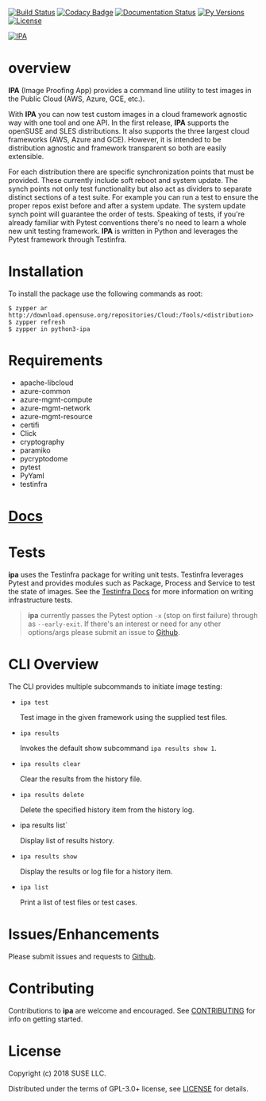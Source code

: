 [![Build Status](https://travis-ci.com/SUSE-Enceladus/ipa.svg?branch=master)](https://travis-ci.com/SUSE-Enceladus/ipa)
[![Codacy Badge](https://api.codacy.com/project/badge/Grade/845fb1620f334ae09488e8137dd6d256)](https://www.codacy.com/app/default-org/ipa?utm_source=github.com&amp;utm_medium=referral&amp;utm_content=SUSE-Enceladus/ipa&amp;utm_campaign=Badge_Grade)
[![Documentation Status](https://readthedocs.org/projects/ipa/badge/?version=latest)](https://ipa.readthedocs.io/en/latest/?badge=latest)
[![Py Versions](https://img.shields.io/pypi/pyversions/python3-ipa.svg)](https://pypi.org/project/python3-ipa/)
[![License](https://img.shields.io/pypi/l/python3-ipa.svg)](https://pypi.org/project/python3-ipa/)

[![IPA](https://raw.githubusercontent.com/SUSE-Enceladus/ipa/master/docs/source/_images/logo.png "IPA Logo")](https://github.com/SUSE-Enceladus/ipa)

overview
========

**IPA** (Image Proofing App) provides a command line utility to test
images in the Public Cloud (AWS, Azure, GCE, etc.).

With **IPA** you can now test custom images in a cloud framework agnostic way
with one tool and one API. In the first release, **IPA** supports the
openSUSE and SLES distributions. It also supports the three largest
cloud frameworks (AWS, Azure and GCE). However, it is intended to be
distribution agnostic and framework transparent so both are easily
extensible.

For each distribution there are specific synchronization points that
must be provided. These currently include soft reboot and system update.
The synch points not only test functionality but also act as dividers to
separate distinct sections of a test suite. For example you can run a
test to ensure the proper repos exist before and after a system update.
The system update synch point will guarantee the order of tests.
Speaking of tests, if you're already familiar with Pytest conventions
there's no need to learn a whole new unit testing framework. **IPA** is
written in Python and leverages the Pytest framework through Testinfra.

Installation
============

To install the package use the following commands as root:

```shell
$ zypper ar http://download.opensuse.org/repositories/Cloud:/Tools/<distribution>
$ zypper refresh
$ zypper in python3-ipa
```

Requirements
============

-   apache-libcloud
-   azure-common
-   azure-mgmt-compute
-   azure-mgmt-network
-   azure-mgmt-resource
-   certifi
-   Click
-   cryptography
-   paramiko
-   pycryptodome
-   pytest
-   PyYaml
-   testinfra

# [Docs](https://ipa.readthedocs.io/en/latest/)

Tests
=====

**ipa** uses the Testinfra package for writing unit tests. Testinfra
leverages Pytest and provides modules such as Package, Process and
Service to test the state of images. See the [Testinfra
Docs](https://testinfra.readthedocs.io/en/latest/) for more information
on writing infrastructure tests.

> **ipa** currently passes the Pytest option `-x` (stop on first
> failure) through as `--early-exit`. If there's an interest or need for
> any other options/args please submit an issue to
> [Github](https://github.com/SUSE-Enceladus/ipa/issues).

CLI Overview
============

The CLI provides multiple subcommands to initiate image testing:

* `ipa test`

   Test image in the given framework using the supplied test files.

* `ipa results`

   Invokes the default show subcommand `ipa results show 1`.

* `ipa results clear`

   Clear the results from the history file.

* `ipa results delete`

   Delete the specified history item from the history log.

* ipa results list`

   Display list of results history.

* `ipa results show`

   Display the results or log file for a history item.

* `ipa list`

   Print a list of test files or test cases.

Issues/Enhancements
===================

Please submit issues and requests to
[Github](https://github.com/SUSE-Enceladus/ipa/issues).

Contributing
============

Contributions to **ipa** are welcome and encouraged. See
[CONTRIBUTING](https://github.com/SUSE-Enceladus/ipa/blob/master/CONTRIBUTING.md)
for info on getting started.

License
=======

Copyright (c) 2018 SUSE LLC.

Distributed under the terms of GPL-3.0+ license, see
[LICENSE](https://github.com/SUSE-Enceladus/ipa/blob/master/LICENSE)
for details.
